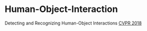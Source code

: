 # Human-Object-Interaction

Detecting and Recognizing Human-Object Interactions [CVPR 2018](http://openaccess.thecvf.com/content_cvpr_2018/papers/Gkioxari_Detecting_and_Recognizing_CVPR_2018_paper.pdf)
